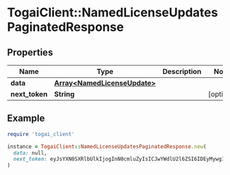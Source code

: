 # TogaiClient::NamedLicenseUpdatesPaginatedResponse

## Properties

| Name | Type | Description | Notes |
| ---- | ---- | ----------- | ----- |
| **data** | [**Array&lt;NamedLicenseUpdate&gt;**](NamedLicenseUpdate.md) |  |  |
| **next_token** | **String** |  | [optional] |

## Example

```ruby
require 'togai_client'

instance = TogaiClient::NamedLicenseUpdatesPaginatedResponse.new(
  data: null,
  next_token: eyJsYXN0SXRlbUlkIjogInN0cmluZyIsICJwYWdlU2l6ZSI6IDEyMywgInNvcnRPcmRlciI6ICJhc2MifQ&#x3D;&#x3D;
)
```

